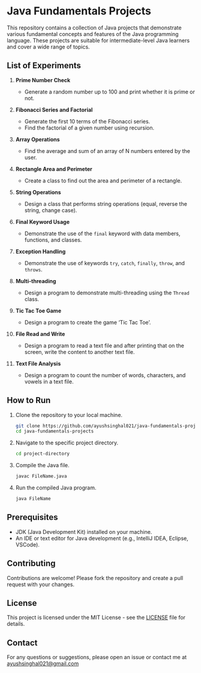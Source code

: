 # Java Fundamentals Projects

This repository contains a collection of Java projects that demonstrate various fundamental concepts and features of the Java programming language. These projects are suitable for intermediate-level Java learners and cover a wide range of topics.

## List of Experiments

1. **Prime Number Check**
    - Generate a random number up to 100 and print whether it is prime or not.

2. **Fibonacci Series and Factorial**
    - Generate the first 10 terms of the Fibonacci series.
    - Find the factorial of a given number using recursion.

3. **Array Operations**
    - Find the average and sum of an array of N numbers entered by the user.

4. **Rectangle Area and Perimeter**
    - Create a class to find out the area and perimeter of a rectangle.

5. **String Operations**
    - Design a class that performs string operations (equal, reverse the string, change case).

6. **Final Keyword Usage**
    - Demonstrate the use of the `final` keyword with data members, functions, and classes.

7. **Exception Handling**
    - Demonstrate the use of keywords `try`, `catch`, `finally`, `throw`, and `throws`.

8. **Multi-threading**
    - Design a program to demonstrate multi-threading using the `Thread` class.

9. **Tic Tac Toe Game**
    - Design a program to create the game ‘Tic Tac Toe’.

10. **File Read and Write**
    - Design a program to read a text file and after printing that on the screen, write the content to another text file.

11. **Text File Analysis**
    - Design a program to count the number of words, characters, and vowels in a text file.

## How to Run

1. Clone the repository to your local machine.
   ```bash
   git clone https://github.com/ayushsinghal021/java-fundamentals-projects.git
   cd java-fundamentals-projects
   ```

2. Navigate to the specific project directory.
   ```bash
   cd project-directory
   ```

3. Compile the Java file.
   ```bash
   javac FileName.java
   ```

4. Run the compiled Java program.
   ```bash
   java FileName
   ```

## Prerequisites

- JDK (Java Development Kit) installed on your machine.
- An IDE or text editor for Java development (e.g., IntelliJ IDEA, Eclipse, VSCode).

## Contributing

Contributions are welcome! Please fork the repository and create a pull request with your changes.

## License

This project is licensed under the MIT License - see the [LICENSE](LICENSE) file for details.

## Contact

For any questions or suggestions, please open an issue or contact me at ayushsinghal021@gmail.com
